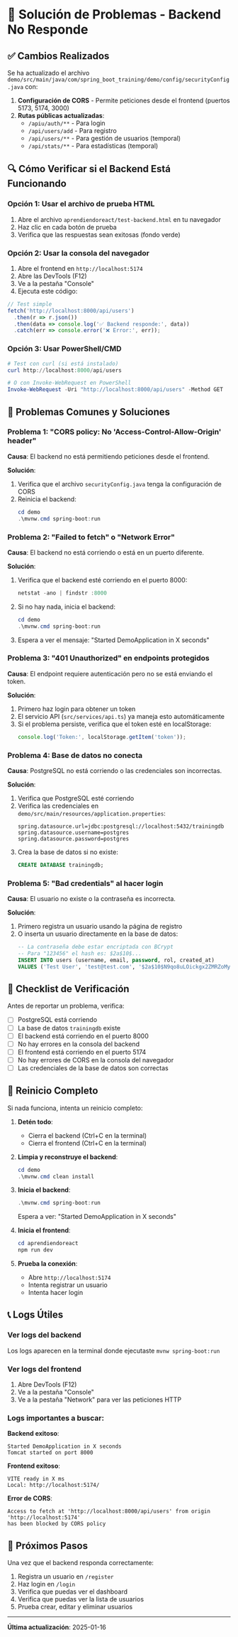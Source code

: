 # 🔧 Solución de Problemas - Backend No Responde

## ✅ Cambios Realizados

Se ha actualizado el archivo `demo/src/main/java/com/spring_boot_training/demo/config/securityConfig.java` con:

1. **Configuración de CORS** - Permite peticiones desde el frontend (puertos 5173, 5174, 3000)
2. **Rutas públicas actualizadas**:
   - `/apiu/auth/**` - Para login
   - `/api/users/add` - Para registro
   - `/api/users/**` - Para gestión de usuarios (temporal)
   - `/api/stats/**` - Para estadísticas (temporal)

## 🔍 Cómo Verificar si el Backend Está Funcionando

### Opción 1: Usar el archivo de prueba HTML

1. Abre el archivo `aprendiendoreact/test-backend.html` en tu navegador
2. Haz clic en cada botón de prueba
3. Verifica que las respuestas sean exitosas (fondo verde)

### Opción 2: Usar la consola del navegador

1. Abre el frontend en `http://localhost:5174`
2. Abre las DevTools (F12)
3. Ve a la pestaña "Console"
4. Ejecuta este código:

```javascript
// Test simple
fetch('http://localhost:8000/api/users')
  .then(r => r.json())
  .then(data => console.log('✅ Backend responde:', data))
  .catch(err => console.error('❌ Error:', err));
```

### Opción 3: Usar PowerShell/CMD

```powershell
# Test con curl (si está instalado)
curl http://localhost:8000/api/users

# O con Invoke-WebRequest en PowerShell
Invoke-WebRequest -Uri "http://localhost:8000/api/users" -Method GET
```

## 🐛 Problemas Comunes y Soluciones

### Problema 1: "CORS policy: No 'Access-Control-Allow-Origin' header"

**Causa**: El backend no está permitiendo peticiones desde el frontend.

**Solución**:
1. Verifica que el archivo `securityConfig.java` tenga la configuración de CORS
2. Reinicia el backend:
   ```powershell
   cd demo
   .\mvnw.cmd spring-boot:run
   ```

### Problema 2: "Failed to fetch" o "Network Error"

**Causa**: El backend no está corriendo o está en un puerto diferente.

**Solución**:
1. Verifica que el backend esté corriendo en el puerto 8000:
   ```powershell
   netstat -ano | findstr :8000
   ```
2. Si no hay nada, inicia el backend:
   ```powershell
   cd demo
   .\mvnw.cmd spring-boot:run
   ```
3. Espera a ver el mensaje: "Started DemoApplication in X seconds"

### Problema 3: "401 Unauthorized" en endpoints protegidos

**Causa**: El endpoint requiere autenticación pero no se está enviando el token.

**Solución**:
1. Primero haz login para obtener un token
2. El servicio API (`src/services/api.ts`) ya maneja esto automáticamente
3. Si el problema persiste, verifica que el token esté en localStorage:
   ```javascript
   console.log('Token:', localStorage.getItem('token'));
   ```

### Problema 4: Base de datos no conecta

**Causa**: PostgreSQL no está corriendo o las credenciales son incorrectas.

**Solución**:
1. Verifica que PostgreSQL esté corriendo
2. Verifica las credenciales en `demo/src/main/resources/application.properties`:
   ```properties
   spring.datasource.url=jdbc:postgresql://localhost:5432/trainingdb
   spring.datasource.username=postgres
   spring.datasource.password=postgres
   ```
3. Crea la base de datos si no existe:
   ```sql
   CREATE DATABASE trainingdb;
   ```

### Problema 5: "Bad credentials" al hacer login

**Causa**: El usuario no existe o la contraseña es incorrecta.

**Solución**:
1. Primero registra un usuario usando la página de registro
2. O inserta un usuario directamente en la base de datos:
   ```sql
   -- La contraseña debe estar encriptada con BCrypt
   -- Para "123456" el hash es: $2a$10$...
   INSERT INTO users (username, email, password, rol, created_at) 
   VALUES ('Test User', 'test@test.com', '$2a$10$N9qo8uLOickgx2ZMRZoMyeIjZAgcfl7p92ldGxad68LJZdL17lhWy', 'user', NOW());
   ```

## 📝 Checklist de Verificación

Antes de reportar un problema, verifica:

- [ ] PostgreSQL está corriendo
- [ ] La base de datos `trainingdb` existe
- [ ] El backend está corriendo en el puerto 8000
- [ ] No hay errores en la consola del backend
- [ ] El frontend está corriendo en el puerto 5174
- [ ] No hay errores de CORS en la consola del navegador
- [ ] Las credenciales de la base de datos son correctas

## 🚀 Reinicio Completo

Si nada funciona, intenta un reinicio completo:

1. **Detén todo**:
   - Cierra el backend (Ctrl+C en la terminal)
   - Cierra el frontend (Ctrl+C en la terminal)

2. **Limpia y reconstruye el backend**:
   ```powershell
   cd demo
   .\mvnw.cmd clean install
   ```

3. **Inicia el backend**:
   ```powershell
   .\mvnw.cmd spring-boot:run
   ```
   Espera a ver: "Started DemoApplication in X seconds"

4. **Inicia el frontend**:
   ```powershell
   cd aprendiendoreact
   npm run dev
   ```

5. **Prueba la conexión**:
   - Abre `http://localhost:5174`
   - Intenta registrar un usuario
   - Intenta hacer login

## 📞 Logs Útiles

### Ver logs del backend
Los logs aparecen en la terminal donde ejecutaste `mvnw spring-boot:run`

### Ver logs del frontend
1. Abre DevTools (F12)
2. Ve a la pestaña "Console"
3. Ve a la pestaña "Network" para ver las peticiones HTTP

### Logs importantes a buscar:

**Backend exitoso**:
```
Started DemoApplication in X seconds
Tomcat started on port 8000
```

**Frontend exitoso**:
```
VITE ready in X ms
Local: http://localhost:5174/
```

**Error de CORS**:
```
Access to fetch at 'http://localhost:8000/api/users' from origin 'http://localhost:5174' 
has been blocked by CORS policy
```

## 🎯 Próximos Pasos

Una vez que el backend responda correctamente:

1. Registra un usuario en `/register`
2. Haz login en `/login`
3. Verifica que puedas ver el dashboard
4. Verifica que puedas ver la lista de usuarios
5. Prueba crear, editar y eliminar usuarios

---

**Última actualización**: 2025-01-16